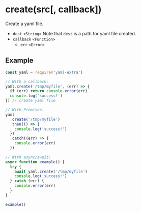 # create(src[, callback])

Create a yaml file.

- `dest` `<String>` Note that `dest` is a path for yaml file created.
- `callback` `<Function>`
  - `err` `<Error>`

## Example

```js
const yaml = require('yaml-extra')

// With a callback:
yaml.create('/tmp/myfile', (err) => {
  if (err) return console.error(err)
  console.log('success!')
}) // create yaml file

// With Promises:
yaml
  .create('/tmp/myfile')
  .then(() => {
    console.log('success!')
  })
  .catch((err) => {
    console.error(err)
  })

// With async/await:
async function example() {
  try {
    await yaml.create('/tmp/myfile')
    console.log('success!')
  } catch (err) {
    console.error(err)
  }
}

example()
```
